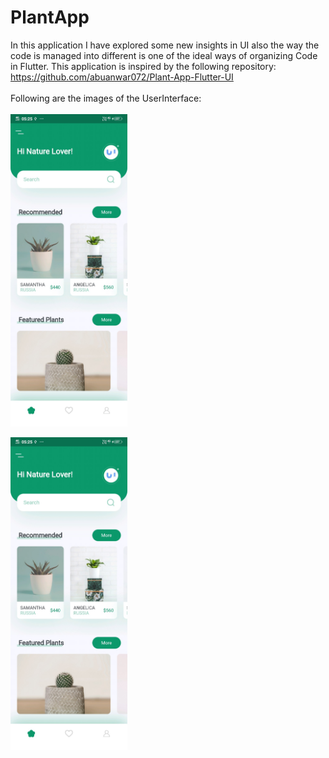 # PlantApp
In this application I have explored some new insights in UI also the way the code is managed into different is one of the ideal ways of organizing Code in Flutter. This application is inspired by the following repository: https://github.com/abuanwar072/Plant-App-Flutter-UI
<br/>
<br/>
Following are the images of the UserInterface:
<br><br>
<img src = "github_readme_images/home_page.jpg" height = "500">
<p>    </p>
<img src = "github_readme_images/home_page.jpg" height = "500">
